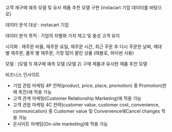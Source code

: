 고객 재구매 예측 모델 및 유사 제품 추천 모델 구현 (instacart  기업 데이터를 바탕으로)

데이터 분석 대상 : instacart 기업

데이터 분석 목적 : 기업의 차별화 가치 제고 및 충성 고객 유지 

시각화 : 재주문 비율,  재주문 요일,  재주문 시간,  최근 주문 후 다시 주문한 날짜,  매대 별 재주문,  품목 별 재주문,  가장 많이 팔린 상품 (태블로, 파이썬 사용)

모델 : (모델 1) 재구매 예측 모델
       (모델 2) 구매 제품과 유사한 제품 추천 모델

비즈니스 인사이트
- 기업 관점 마케팅 4P 전략(product, price, place, promotion) 중 Promotion(판매 촉진)에 적용 가능
- 고객 관계 마케팅(Customer Relationship Marketing)에 적용 가능
- 고객 관점 마케팅 4C 전략(customer value, customer cost, convenience, communication) 중 Customer value 및 Convenience에Cancel changes 적용 가능
- 온사이트 마케팅(On-site marketing)에 적용 가능
